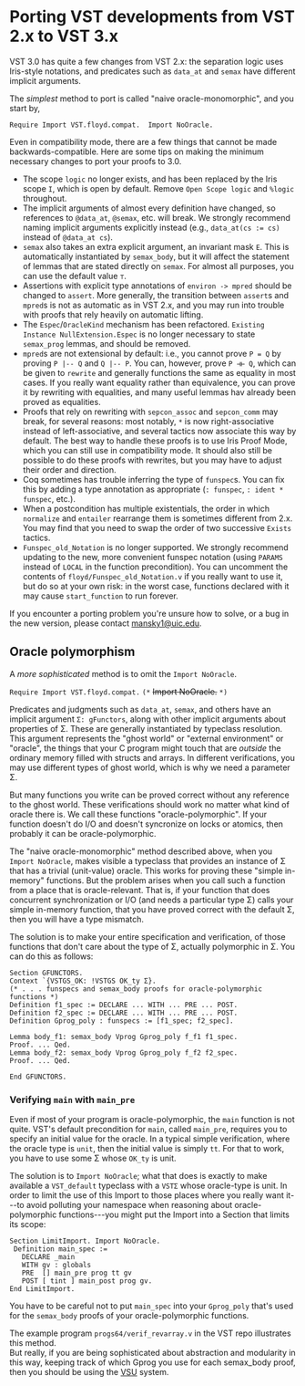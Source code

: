 # Porting VST developments from VST 2.x to VST 3.x

VST 3.0 has quite a few changes from VST 2.x: the separation logic uses Iris-style notations, and predicates such as `data_at` and `semax` have different implicit arguments.

The *simplest* method to port is called "naive oracle-monomorphic", and you start by,

```
Require Import VST.floyd.compat.  Import NoOracle.
```

Even in compatibility mode, there are a few things that cannot be made backwards-compatible. Here are some tips on making the minimum necessary changes to port your proofs to 3.0.

* The scope `logic` no longer exists, and has been replaced by the Iris scope `I`, which is open by default. Remove `Open Scope logic` and `%logic` throughout.
* The implicit arguments of almost every definition have changed, so references to `@data_at`, `@semax`, etc. will break. We strongly recommend naming implicit arguments explicitly instead (e.g., `data_at(cs := cs)` instead of `@data_at cs`).
* `semax` also takes an extra explicit argument, an invariant mask `E`. This is automatically instantiated by `semax_body`, but it will affect the statement of lemmas that are stated directly on `semax`. For almost all purposes, you can use the default value `⊤`.
* Assertions with explicit type annotations of `environ -> mpred` should be changed to `assert`. More generally, the transition between `assert`s and `mpred`s is not as automatic as in VST 2.x, and you may run into trouble with proofs that rely heavily on automatic lifting.
* The `Espec`/`OracleKind` mechanism has been refactored. `Existing Instance NullExtension.Espec` is no longer necessary to state `semax_prog` lemmas, and should be removed.
* `mpred`s are not extensional by default: i.e., you cannot prove `P = Q` by proving `P |-- Q` and `Q |-- P`. You can, however, prove `P ⊣⊢ Q`, which can be given to `rewrite` and generally functions the same as equality in most cases. If you really want equality rather than equivalence, you can prove it by rewriting with equalities, and many useful lemmas hav already been proved as equalities.
* Proofs that rely on rewriting with `sepcon_assoc` and `sepcon_comm` may break, for several reasons: most notably, `*` is now right-associative instead of left-associative, and several tactics now associate this way by default. The best way to handle these proofs is to use Iris Proof Mode, which you can still use in compatibility mode. It should also still be possible to do these proofs with rewrites, but you may have to adjust their order and direction.
* Coq sometimes has trouble inferring the type of `funspec`s. You can fix this by adding a type annotation as appropriate (`: funspec`, `: ident * funspec`, etc.).
* When a postcondition has multiple existentials, the order in which `normalize` and `entailer` rearrange them is sometimes different from 2.x. You may find that you need to swap the order of two successive `Exists` tactics.
* `Funspec_old_Notation` is no longer supported. We strongly recommend updating to the new, more convenient funspec notation (using `PARAMS` instead of `LOCAL` in the function precondition). You can uncomment the contents of `floyd/Funspec_old_Notation.v` if you really want to use it, but do so at your own risk: in the worst case, functions declared with it may cause `start_function` to run forever.

If you encounter a porting problem you're unsure how to solve, or a bug in the new version, please contact [mansky1@uic.edu](mailto:mansky1@uic.edu).

## Oracle polymorphism

A *more sophisticated* method is to omit the `Import NoOracle`.

`Require Import VST.floyd.compat.`  `(*` ~~Import NoOracle.~~ `*)`

Predicates and judgments such as `data_at`, `semax`, and others have an implicit argument `Σ: gFunctors`, along with other implicit arguments about properties of Σ.  These are generally instantiated by typeclass resolution.  This argument represents the "ghost world" or "external environment" or "oracle", the things that your C program might touch that are _outside_ the ordinary memory filled with structs and arrays.  In different verifications, you may use different types of ghost world, which is why we need a parameter Σ.

But many functions you write can be proved correct without any reference to the ghost world.  These verifications should work no matter what kind of oracle there is.  We call these functions "oracle-polymorphic".  If your function doesn't do I/O and doesn't syncronize on locks or atomics, then probably it can be oracle-polymorphic.

The "naive oracle-monomorphic" method described above, when you `Import NoOracle`, makes visible a typeclass that provides an instance of Σ that has a trivial (unit-value) oracle.  This works for proving these "simple in-memory" functions.  But the problem arises when you call such a function from a place that is oracle-relevant.  That is, if your function that does concurrent synchronization or I/O (and needs a particular type Σ) calls your simple in-memory function, that you have proved correct with the default Σ, then you will have a type mismatch.

The solution is to make your entire specification and verification, of those functions that don't care about the type of Σ, actually polymorphic in Σ.  You can do this as follows:

```
Section GFUNCTORS.
Context `{VSTGS_OK: !VSTGS OK_ty Σ}.
(* . . . funspecs and semax_body proofs for oracle-polymorphic functions *)
Definition f1_spec := DECLARE ... WITH ... PRE ... POST.
Definition f2_spec := DECLARE ... WITH ... PRE ... POST.
Definition Gprog_poly : funspecs := [f1_spec; f2_spec].

Lemma body_f1: semax_body Vprog Gprog_poly f_f1 f1_spec.
Proof. ... Qed.
Lemma body_f2: semax_body Vprog Gprog_poly f_f2 f2_spec.
Proof. ... Qed.

End GFUNCTORS.
```

### Verifying `main` with `main_pre`

Even if most of your program is oracle-polymorphic, the `main` function is not quite.  VST's default precondition for `main`, called `main_pre`, requires you to specify an initial value for the oracle.  In a typical simple verification, where the oracle type is `unit`, then the initial value is simply `tt`.  For that to work, you have to use some
Σ whose `OK_ty` is unit.

The solution is to `Import NoOracle`; what that does is exactly to make available a `VST_default` typeclass with a `VSTΣ` whose oracle-type is unit.  In order to limit the use of this Import to those places where you really want it---to avoid polluting your namespace when reasoning about oracle-polymorphic functions---you might put the Import into a Section that limits its scope:

```
Section LimitImport. Import NoOracle.
 Definition main_spec :=
   DECLARE _main
   WITH gv : globals
   PRE  [] main_pre prog tt gv
   POST [ tint ] main_post prog gv.
End LimitImport.
```
You have to be careful not to put `main_spec` into your `Gprog_poly` that's used for the `semax_body` proofs of your oracle-polymorphic functions.

The example program `progs64/verif_revarray.v` in the VST repo illustrates this method.  
But really, if you are being sophisticated about abstraction and modularity in this way, keeping track of which Gprog you use for each semax_body proof,
then you should be using the [VSU](https://softwarefoundations.cis.upenn.edu/vc-current/VSU_intro.html) system.





